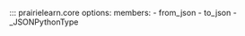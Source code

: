 <!-- prettier-ignore -->
::: prairielearn.core
    options:
        members:
            - from_json
            - to_json
            - _JSONPythonType
